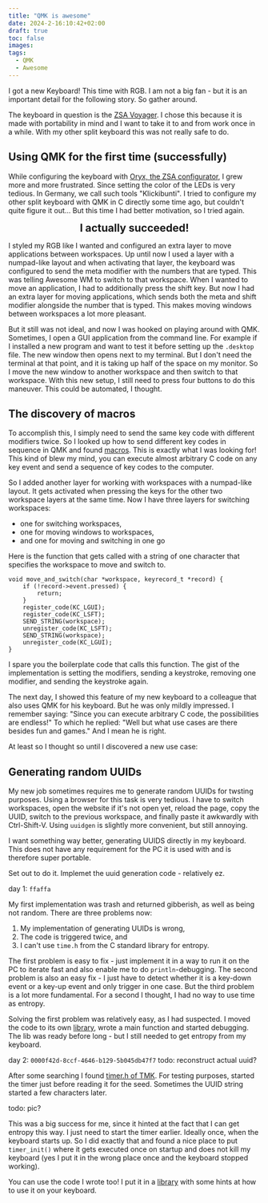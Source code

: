 ```yaml
---
title: "QMK is awesome"
date: 2024-2-16:10:42+02:00
draft: true
toc: false
images:
tags:
  - QMK
  - Awesome
---
```


I got a new Keyboard!
This time with RGB.
I am not a big fan - but it is an important detail for the following story.
So gather around.

The keyboard in question is the [ZSA Voyager](https://www.zsa.io/voyager/).
I chose this because it is made with portability in mind and I want to take it to and from work once in a while.
With my other split keyboard this was not really safe to do.

## Using QMK for the first time (successfully)

While configuring the keyboard with [Oryx, the ZSA configurator](https://configure.zsa.io/), I grew more and more frustrated.
Since setting the color of the LEDs is very tedious.
In Germany, we call such tools "Klickibunti".
I tried to configure my other split keyboard with QMK in C directly some time ago, but couldn't quite figure it out...
But this time I had better motivation, so I tried again.

<div style='text-align: center; font-size: 1.5em'>
    <strong> I actually succeeded! </strong>
</div>

I styled my RGB like I wanted and configured an extra layer to move applications between workspaces.
Up until now I used a layer with a numpad-like layout and when activating that layer, the keyboard was configured to send the meta modifier with the numbers that are typed.
This was telling Awesome WM to switch to that workspace.
When I wanted to move an application, I had to additionally press the shift key.
But now I had an extra layer for moving applications, which sends both the meta and shift modifier alongside the number that is typed.
This makes moving windows between workspaces a lot more pleasant.

But it still was not ideal, and now I was hooked on playing around with QMK.
Sometimes, I open a GUI application from the command line.
For example if I installed a new program and want to test it before setting up the `.desktop` file.
The new window then opens next to my terminal.
But I don't need the terminal at that point, and it is taking up half of the space on my monitor.
So I move the new window to another workspace and then switch to that workspace.
With this new setup, I still need to press four buttons to do this maneuver.
This could be automated, I thought.

## The discovery of macros

To accomplish this, I simply need to send the same key code with different modifiers twice.
So I looked up how to send different key codes in sequence in QMK and found [macros](https://github.com/qmk/qmk_firmware/blob/master/docs/feature_macros.md#using-macros-in-c-keymaps).
This is exactly what I was looking for!
This kind of blew my mind, you can execute almost arbitrary C code on any key event and send a sequence of key codes to the computer.

So I added another layer for working with workspaces with a numpad-like layout.
It gets activated when pressing the keys for the other two workspace layers at the same time.
Now I have three layers for switching workspaces:
- one for switching workspaces,
- one for moving windows to workspaces,
- and one for moving and switching in one go

Here is the function that gets called with a string of one character that specifies the workspace to move and switch to.

```
void move_and_switch(char *workspace, keyrecord_t *record) {
    if (!record->event.pressed) {
        return;
    }
    register_code(KC_LGUI);
    register_code(KC_LSFT);
    SEND_STRING(workspace);
    unregister_code(KC_LSFT);
    SEND_STRING(workspace);
    unregister_code(KC_LGUI);
}
```

I spare you the boilerplate code that calls this function.
The gist of the implementation is setting the modifiers, sending a keystroke, removing one modifier, and sending the keystroke again.

The next day, I showed this feature of my new keyboard to a colleague that also uses QMK for his keyboard.
But he was only mildly impressed.
I remember saying: "Since you can execute arbitrary C code, the possibilities are endless!"
To which he replied: "Well but what use cases are there besides fun and games."
And I mean he is right.

At least so I thought so until I discovered a new use case:

## Generating random UUIDs

My new job sometimes requires me to generate random UUIDs for twsting purposes.
Using a browser for this task is very tedious.
I have to switch workspaces, open the website if it's not open yet, reload the page, copy the UUID, switch to the previous workspace, and finally paste it awkwardly with Ctrl-Shift-V.
Using `uuidgen` is slightly more convenient, but still annoying.

I want something way better, generating UUIDS directly in my keyboard.
This does not have any requirement for the PC it is used with and is therefore super portable.

Set out to do it.
Implemet the uuid generation code - relatively ez.

day 1: `ffaffa`

My first implementation was trash and returned gibberish, as well as being not random.
There are three problems now:
1. My implementation of generating UUIDs is wrong,
2. The code is triggered twice, and
3. I can't use `time.h` from the C standard library for entropy.

The first problem is easy to fix - just implement it in a way to run it on the PC to iterate fast and also enable me to do `println`-debugging.
The second problem is also an easy fix - I just have to detect whether it is a key-down event or a key-up event and only trigger in one case.
But the third problem is a lot more fundamental.
For a second I thought, I had no way to use time as entropy.

Solving the first problem was relatively easy, as I had suspected.
I moved the code to its own [library](https://github.com/cloudsftp/qmk-zsa), wrote a main function and started debugging.
The lib was ready before long - but I still needed to get entropy from my keyboard.

day 2: `0000f42d-8ccf-4646-b129-5b045db47f7`
todo: reconstruct actual uuid?

After some searching I found [timer.h of TMK](https://github.com/tmk/tmk_keyboard/blob/master/tmk_core/common/timer.h).
For testing purposes, started the timer just before reading it for the seed.
Sometimes the UUID string started a few characters later.

todo: pic?

This was a big success for me, since it hinted at the fact that I can get entropy this way.
I just need to start the timer earlier.
Ideally once, when the keyboard starts up.
So I did exactly that and found a nice place to put `timer_init()` where it gets executed once on startup and does not kill my keyboard (yes I put it in the wrong place once and the keyboard stopped working).

You can use the code I wrote too!
I put it in a [library](https://github.com/cloudsftp/qmk-uuid) with some hints at how to use it on your keyboard.
